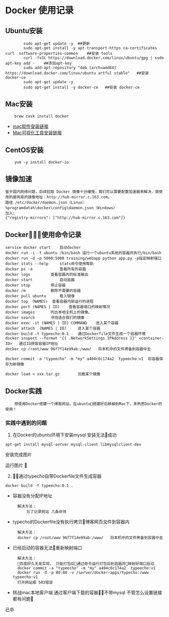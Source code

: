 
# Docker 使用记录
## Ubuntu安装
``` Shell
        sudo apt-get update -y  ##更新
        sudo apt-get install -y apt-transport-https ca-certificates curl  software-properties-common    ##安装 tools
        curl -fsSL https://download.docker.com/linux/ubuntu/gpg | sudo apt-key add -    ##添加apt-key
        sudo add-apt-repository "deb [arch=amd64] https://download.docker.com/linux/ubuntu artful stable"   ##安装 docker-ce
        sudo apt-get update -y
        sudo apt-get install -y docker-ce   ##安装 docker-ce
```
## Mac安装
``` shell
    brew cask install docker
```
- [mac软件安装链接](https://download.docker.com/mac/stable/Docker.dmg)
- [Mac可视化工具安装链接](https://download.docker.com/kitematic/Kitematic-Mac.zip)

## CentOS安装
``` shell
    yum -y install docker-io
```
## 镜像加速
    鉴于国内网络问题，后续拉取 Docker 镜像十分缓慢，我们可以需要配置加速器来解决，我使用的是网易的镜像地址：http://hub-mirror.c.163.com。
    路径 /etc/docker/daemon.json（Linux）
    %programdata%\docker\config\daemon.json（Windows）
    加入:
    {"registry-mirrors": ["http://hub-mirror.c.163.com"]}

## Docker使用命令记录
``` shell
service docker start    启动docker
docker run -i -t ubuntu /bin/bash 运行一个ubuntu系统的容器并执行/bin/bash
docker run -d -p 5000:5000 training/webapp python app.py -p指定映射端口
docker stats --help		stats命令使用帮助
docker ps -a			查看所有的容器
docker logs			查看容器内的标准输出
docker start 			启动容器
docker stop			停止容器
docker rm 			删除不需要的容器
docker pull ubuntu	 	载入镜像
docker top （NAMES)	查看容器内部运行的进程
docker port (NAMES | ID)	查看容器端口的映射情况
docker images 		列出本地主机上的镜像。
docker search 		寻找适合我们的镜像
docker exec -it (NAMES | ID) COMMAND	进入某个容器
docker attach  (NAMES | ID) 	进入某个容器
docker build -t typeecho:0.1 .  通过Dockerfile文件生成一个容器环境
docker inspect --format '{{ .NetworkSettings.IPAddress }}' <container-ID>   通过ID获取容器IP地址
docker cp /root/www 96f7f14e99ab:/www/   将本机中的文件拷备到容器中去

docker commit -a "typeecho" -m "my" a404c6c174a2  typeecho:v1  将容器保存为新镜像

docker load < xxx.tar.gz        加载某个镜像
```
## Docker实践
        想使用Docker搭建一个博客网站，在ubuntu搭建好后移植到Mac下，来熟悉Docker的使用！
### 实践中遇到的问题
1. 在Docker的ubuntu环境下安装mysql 安装无法成功
``` shell
apt-get install mysql-server mysql-client libmysqlclient-dev
```
安装完成图片

运行图片


2. 通过typecho自带Dockerfile文件生成容器
``` shell
docker build -t typeecho:0.1 .
```
- 容器没有分配IP地址


        解决方法：
            忘了记录网站 几条命领

- typecho的Dockerfile没有执行拷贝博客网页文件到容器内
        
        解决方法：
        docker cp /root/www 96f7f14e99ab:/www/   将本机中的文件拷备到容器中去

- 已经启动的容器无法重新映射端口

        解决方法：
        百度好久无发实现， 只能打包后通过命令运行打包后到容器并映射好端口启动
        docker commit -a "typeecho" -m "my" a404c6c174a2  typeecho:v1
        docker run -d -p 80:80 -v /server/docker-apps/typecho:/www typeecho:v1
        打开网站报 503错误

- 转战mac本地客户端 通过客户端下载的容器不带mysql 不管怎么设置链接都有问题

已卒

